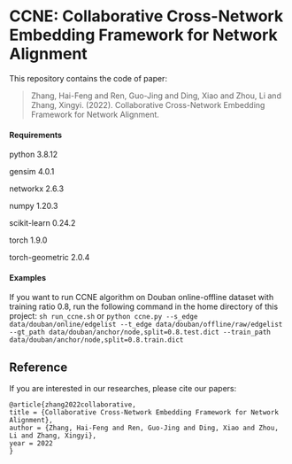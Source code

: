 # CCNE: Collaborative Cross-Network Embedding Framework for Network Alignment
This repository contains the code of paper:  
 >Zhang, Hai-Feng and Ren, Guo-Jing and Ding, Xiao and Zhou, Li and Zhang, Xingyi. (2022). Collaborative Cross-Network Embedding Framework for Network Alignment.

#### Requirements
python                    3.8.12

gensim                    4.0.1

networkx                  2.6.3

numpy                     1.20.3

scikit-learn              0.24.2

torch                     1.9.0

torch-geometric           2.0.4

#### Examples
If you want to run CCNE algorithm on Douban online-offline dataset with training ratio 0.8, run the following command in the home directory of this project:
`sh run_ccne.sh`
or
`python ccne.py --s_edge data/douban/online/edgelist --t_edge data/douban/offline/raw/edgelist --gt_path data/douban/anchor/node,split=0.8.test.dict --train_path data/douban/anchor/node,split=0.8.train.dict`

## Reference  
If you are interested in our researches, please cite our papers:  

	@article{zhang2022collaborative,
	title = {Collaborative Cross-Network Embedding Framework for Network Alignment},
	author = {Zhang, Hai-Feng and Ren, Guo-Jing and Ding, Xiao and Zhou, Li and Zhang, Xingyi},
	year = 2022
	}
